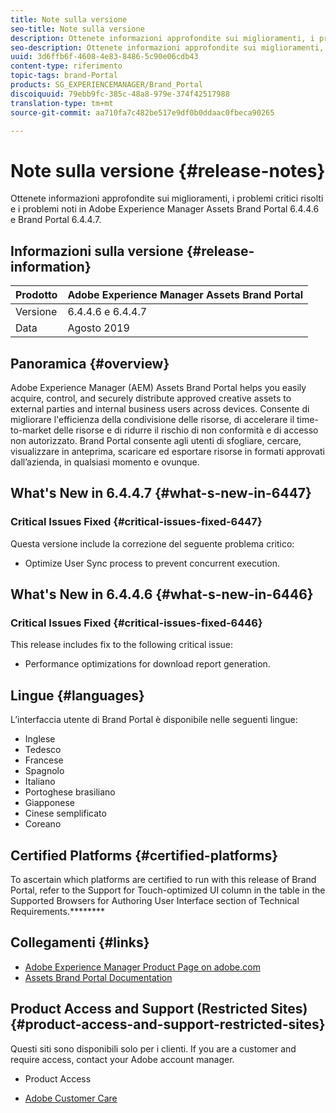 ```yaml
---
title: Note sulla versione
seo-title: Note sulla versione
description: Ottenete informazioni approfondite sui miglioramenti, i problemi critici risolti e i problemi noti in Adobe Experience Manager Assets Brand Portal 6.4.4.6 e Brand Portal 6.4.4.7.
seo-description: Ottenete informazioni approfondite sui miglioramenti, i problemi critici risolti e i problemi noti in Adobe Experience Manager Assets Brand Portal 6.4.4.6 e Brand Portal 6.4.4.7.
uuid: 3d6ffb6f-4608-4e83-8486-5c90e06cdb43
content-type: riferimento
topic-tags: brand-Portal
products: SG_EXPERIENCEMANAGER/Brand_Portal
discoiquuid: 79ebb9fc-385c-48a8-979e-374f42517988
translation-type: tm+mt
source-git-commit: aa710fa7c482be517e9df0b0ddaac0fbeca90265

---
```



# Note sulla versione {#release-notes}

Ottenete informazioni approfondite sui miglioramenti, i problemi critici risolti e i problemi noti in Adobe Experience Manager Assets Brand Portal 6.4.4.6 e Brand Portal 6.4.4.7.

## Informazioni sulla versione {#release-information}

| Prodotto | Adobe Experience Manager Assets Brand Portal |
|---|---|
| Versione | 6.4.4.6 e 6.4.4.7 |
| Data | Agosto 2019 |

## Panoramica {#overview}

Adobe Experience Manager (AEM) Assets Brand Portal helps you easily acquire, control, and securely distribute approved creative assets to external parties and internal business users across devices. Consente di migliorare l'efficienza della condivisione delle risorse, di accelerare il time-to-market delle risorse e di ridurre il rischio di non conformità e di accesso non autorizzato. Brand Portal consente agli utenti di sfogliare, cercare, visualizzare in anteprima, scaricare ed esportare risorse in formati approvati dall’azienda, in qualsiasi momento e ovunque.

## What's New in 6.4.4.7 {#what-s-new-in-6447}

### Critical Issues Fixed {#critical-issues-fixed-6447}

Questa versione include la correzione del seguente problema critico:

* Optimize User Sync process to prevent concurrent execution.

## What's New in 6.4.4.6 {#what-s-new-in-6446}

### Critical Issues Fixed {#critical-issues-fixed-6446}

This release includes fix to the following critical issue:

* Performance optimizations for download report generation.

## Lingue {#languages}

L’interfaccia utente di Brand Portal è disponibile nelle seguenti lingue:

* Inglese
* Tedesco
* Francese
* Spagnolo
* Italiano
* Portoghese brasiliano
* Giapponese
* Cinese semplificato
* Coreano

## Certified Platforms {#certified-platforms}

To ascertain which platforms are certified to run with this release of Brand Portal, refer to the Support for Touch-optimized UI column in the table in the Supported Browsers for Authoring User Interface section of Technical Requirements.********[](https://helpx.adobe.com/experience-manager/6-4/sites/deploying/using/technical-requirements.html)

## Collegamenti {#links}

* [Adobe Experience Manager Product Page on adobe.com](http://www.adobe.com/in/marketing-cloud/experience-manager.html)
* [Assets Brand Portal Documentation](https://helpx.adobe.com/experience-manager/brand-portal/user-guide.html)

## Product Access and Support (Restricted Sites) {#product-access-and-support-restricted-sites}

Questi siti sono disponibili solo per i clienti. If you are a customer and require access, contact your Adobe account manager.

* [](https://daycare.day.com) Product Access[](https://login.marketing.adobe.com)

* [Adobe Customer Care](https://helpx.adobe.com/contact.html)
